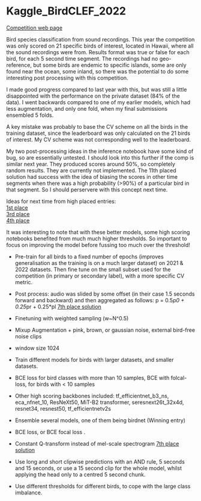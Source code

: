 # Kaggle_BirdCLEF_2022

[Competition web page](https://www.kaggle.com/competitions/birdclef-2022)

Bird species classification from sound recordings.  This year the competition was only scored on 21 specific birds of interest, located in Hawaii, where all the sound recordings were from.  Results format was true or false for each bird, for each 5 second time segment.  The recordings had no geo-reference, but some birds are endemic to specific islands, some are only found near the ocean, some inland, so there was the potential to do some interesting post processing with this competition.

I made good progress compared to last year with this, but was still a little disappointed with the performance on the private dataset (84% of the data).  I went backwards compared to one of my earlier models, which had less augmentation, and only one fold, when my final submissions ensembled 5 folds.

A key mistake was probably to base the CV scheme on all the birds in the training dataset, since the leaderboard was only calculated on the 21 birds of interest.  My CV scheme was not corresponding well to the leaderboard.

My two post-processing ideas in the inference notebook have some kind of bug, so are essentially untested. I should look into this further if the comp is similar next year. They produced scores around 50%, so completely random results.  They are currently not implemented.  The 11th placed solution had success with the idea of biasing the scores in other time segments when there was a high probability (>90%) of a particular bird in that segment.  So I should perservere with this concept next time.

Ideas for next time from high placed entries:   
[1st place](https://www.kaggle.com/competitions/birdclef-2022/discussion/327047)  
[3rd place](https://www.kaggle.com/competitions/birdclef-2022/discussion/327193)  
[4th place](https://www.kaggle.com/competitions/birdclef-2022/discussion/326987)

It was interesting to note that with these better models, some high scoring notebooks benefited from much much higher thresholds.  So important to focus on improving the model before fussing too much over the threshold!


* Pre-train for all birds to a fixed number of epochs (improves generalisation as the training is on a much larger dataset) on 2021 & 2022 datasets.  Then fine tune on the small subset used for the competition (in primary or secondary label), with a more specific CV metric.

* Post process: audio was slided by some offset (in their case 1.5 seconds forward and backward) and then aggregated as follows: p = 0.5*p0 + 0.25*pr + 0.25*pl   [7th place solution](https://www.kaggle.com/competitions/birdclef-2022/discussion/326979)

* Finetuning with weighted sampling (w~N^0.5)

* Mixup Augmentation + pink, brown, or gaussian noise, external bird-free noise clips

* window size 1024

*  Train different models for birds with larger datasets, and smaller datasets.

* BCE loss for bird classes with more than 10 samples, BCE with folcal-loss, for birds with < 10 samples

* Other high scoring backbones included: tf_efficientnet_b3_ns, eca_nfnet_10, ResNeXt50, MiT-B2 transformer, seresnext26t_32x4d, resnet34, resnest50,  tf_efficientnetv2s

* Ensemble several models, one of them being birdnet (Winning entry)

* BCE loss, or BCE focal loss .  

* Constant Q-transform instead of mel-scale spectrogram  [7th place solution](https://www.kaggle.com/competitions/birdclef-2022/discussion/326973)

* Use long and short clipwise predictions with an AND rule, 5 seconds and 15 seconds, or use a 15 second clip for the whole model, whilst applying the head only to a centred 5 second chunk.

* Use different thresholds for different birds, to cope with the large class imbalance.
